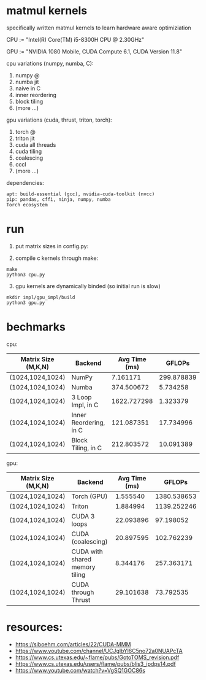 # matmul kernels

specifically written matmul kernels to learn hardware aware optimiziation

CPU := "Intel(R) Core(TM) i5-8300H CPU @ 2.30GHz"

GPU := "NVIDIA 1080 Mobile, CUDA Compute 6.1, CUDA Version 11.8"

cpu variations (numpy, numba, C):
1. numpy @
2. numba jit
3. naive in C
4. inner reordering
5. block tiling
6. (more ...)

gpu variations (cuda, thrust, triton, torch):
1. torch @
2. triton jit
3. cuda all threads
4. cuda tiling
5. coalescing
6. cccl
7. (more ...)


dependencies:

```
apt: build-essential (gcc), nvidia-cuda-toolkit (nvcc)
pip: pandas, cffi, ninja, numpy, numba
Torch ecosystem
```


# run 
1. put matrix sizes in config.py:

2. compile c kernels through make:
```
make
python3 cpu.py
```

3. gpu kernels are dynamically binded (so initial run is slow)
```
mkdir impl/gpu_impl/build
python3 gpu.py
```

# bechmarks

cpu:

| Matrix Size (M,K,N) | Backend | Avg Time (ms) | GFLOPs |
|---|---|---|---|
| (1024,1024,1024) | NumPy | 7.161171 | 299.878839 |
| (1024,1024,1024) | Numba | 374.500672 | 5.734258 |
| (1024,1024,1024) | 3 Loop Impl, in C | 1622.727298 | 1.323379 |
| (1024,1024,1024) | Inner Reordering, in C | 121.087351 | 17.734996 |
| (1024,1024,1024) | Block Tiling, in C | 212.803572 | 10.091389 |

gpu:

| Matrix Size (M,K,N) | Backend | Avg Time (ms) | GFLOPs |
|---|---|---|---|
| (1024,1024,1024) | Torch (GPU) | 1.555540 | 1380.538653 |
| (1024,1024,1024) | Triton | 1.884994 | 1139.252246 |
| (1024,1024,1024) | CUDA 3 loops | 22.093896 | 97.198052 |
| (1024,1024,1024) | CUDA (coalescing) | 20.897595 | 102.762239 |
| (1024,1024,1024) | CUDA with shared memory tiling | 8.344176 | 257.363171 |
| (1024,1024,1024) | CUDA through Thrust | 29.101638 | 73.792535 |

# resources:
- https://siboehm.com/articles/22/CUDA-MMM
- https://www.youtube.com/channel/UCJgIbYl6C5no72a0NUAPcTA
- https://www.cs.utexas.edu/~flame/pubs/GotoTOMS_revision.pdf
- https://www.cs.utexas.edu/users/flame/pubs/blis3_ipdps14.pdf
- https://www.youtube.com/watch?v=VgSQ1GOC86s